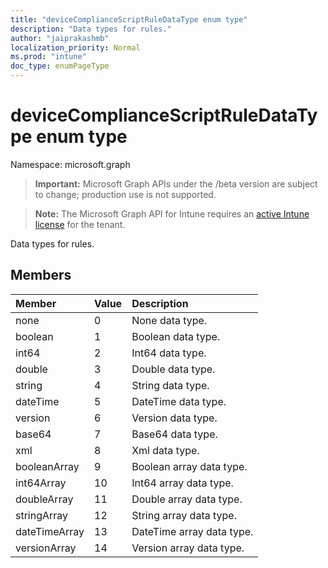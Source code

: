 ```yaml
---
title: "deviceComplianceScriptRuleDataType enum type"
description: "Data types for rules."
author: "jaiprakashmb"
localization_priority: Normal
ms.prod: "intune"
doc_type: enumPageType
---
```


# deviceComplianceScriptRuleDataType enum type

Namespace: microsoft.graph

> **Important:** Microsoft Graph APIs under the /beta version are subject to change; production use is not supported.

> **Note:** The Microsoft Graph API for Intune requires an [active Intune license](https://go.microsoft.com/fwlink/?linkid=839381) for the tenant.

Data types for rules.

## Members
|Member|Value|Description|
|:---|:---|:---|
|none|0|None data type.|
|boolean|1|Boolean data type.|
|int64|2|Int64 data type.|
|double|3|Double data type.|
|string|4|String data type.|
|dateTime|5|DateTime data type.|
|version|6|Version data type.|
|base64|7|Base64 data type.|
|xml|8|Xml data type.|
|booleanArray|9|Boolean array data type.|
|int64Array|10|Int64 array data type.|
|doubleArray|11|Double array data type.|
|stringArray|12|String array data type.|
|dateTimeArray|13|DateTime array data type.|
|versionArray|14|Version array data type.|
